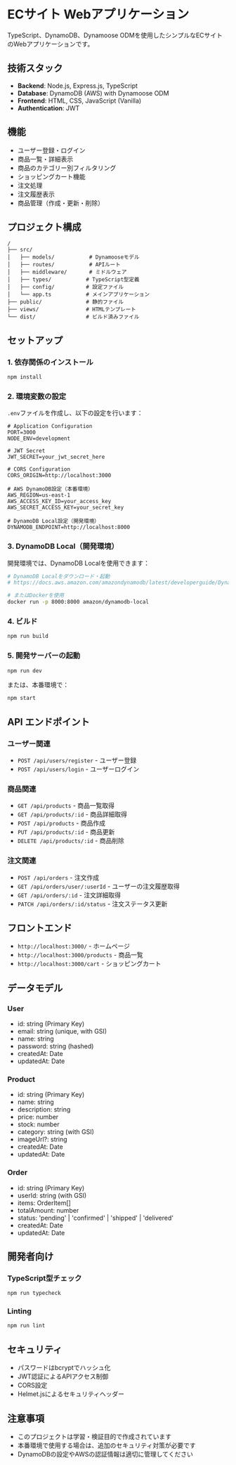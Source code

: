 # ECサイト Webアプリケーション

TypeScript、DynamoDB、Dynamoose ODMを使用したシンプルなECサイトのWebアプリケーションです。

## 技術スタック

- **Backend**: Node.js, Express.js, TypeScript
- **Database**: DynamoDB (AWS) with Dynamoose ODM
- **Frontend**: HTML, CSS, JavaScript (Vanilla)
- **Authentication**: JWT

## 機能

- ユーザー登録・ログイン
- 商品一覧・詳細表示
- 商品のカテゴリー別フィルタリング
- ショッピングカート機能
- 注文処理
- 注文履歴表示
- 商品管理（作成・更新・削除）

## プロジェクト構成

```
/
├── src/
│   ├── models/           # Dynamooseモデル
│   ├── routes/           # APIルート
│   ├── middleware/       # ミドルウェア
│   ├── types/           # TypeScript型定義
│   ├── config/          # 設定ファイル
│   └── app.ts           # メインアプリケーション
├── public/              # 静的ファイル
├── views/               # HTMLテンプレート
└── dist/                # ビルド済みファイル
```

## セットアップ

### 1. 依存関係のインストール

```bash
npm install
```

### 2. 環境変数の設定

`.env`ファイルを作成し、以下の設定を行います：

```env
# Application Configuration
PORT=3000
NODE_ENV=development

# JWT Secret
JWT_SECRET=your_jwt_secret_here

# CORS Configuration
CORS_ORIGIN=http://localhost:3000

# AWS DynamoDB設定（本番環境）
AWS_REGION=us-east-1
AWS_ACCESS_KEY_ID=your_access_key
AWS_SECRET_ACCESS_KEY=your_secret_key

# DynamoDB Local設定（開発環境）
DYNAMODB_ENDPOINT=http://localhost:8000
```

### 3. DynamoDB Local（開発環境）

開発環境では、DynamoDB Localを使用できます：

```bash
# DynamoDB Localをダウンロード・起動
# https://docs.aws.amazon.com/amazondynamodb/latest/developerguide/DynamoDBLocal.html

# またはDockerを使用
docker run -p 8000:8000 amazon/dynamodb-local
```

### 4. ビルド

```bash
npm run build
```

### 5. 開発サーバーの起動

```bash
npm run dev
```

または、本番環境で：

```bash
npm start
```

## API エンドポイント

### ユーザー関連
- `POST /api/users/register` - ユーザー登録
- `POST /api/users/login` - ユーザーログイン

### 商品関連
- `GET /api/products` - 商品一覧取得
- `GET /api/products/:id` - 商品詳細取得
- `POST /api/products` - 商品作成
- `PUT /api/products/:id` - 商品更新
- `DELETE /api/products/:id` - 商品削除

### 注文関連
- `POST /api/orders` - 注文作成
- `GET /api/orders/user/:userId` - ユーザーの注文履歴取得
- `GET /api/orders/:id` - 注文詳細取得
- `PATCH /api/orders/:id/status` - 注文ステータス更新

## フロントエンド

- `http://localhost:3000/` - ホームページ
- `http://localhost:3000/products` - 商品一覧
- `http://localhost:3000/cart` - ショッピングカート

## データモデル

### User
- id: string (Primary Key)
- email: string (unique, with GSI)
- name: string
- password: string (hashed)
- createdAt: Date
- updatedAt: Date

### Product
- id: string (Primary Key)
- name: string
- description: string
- price: number
- stock: number
- category: string (with GSI)
- imageUrl?: string
- createdAt: Date
- updatedAt: Date

### Order
- id: string (Primary Key)
- userId: string (with GSI)
- items: OrderItem[]
- totalAmount: number
- status: 'pending' | 'confirmed' | 'shipped' | 'delivered'
- createdAt: Date
- updatedAt: Date

## 開発者向け

### TypeScript型チェック
```bash
npm run typecheck
```

### Linting
```bash
npm run lint
```

## セキュリティ

- パスワードはbcryptでハッシュ化
- JWT認証によるAPIアクセス制御
- CORS設定
- Helmet.jsによるセキュリティヘッダー

## 注意事項

- このプロジェクトは学習・検証目的で作成されています
- 本番環境で使用する場合は、追加のセキュリティ対策が必要です
- DynamoDBの設定やAWSの認証情報は適切に管理してください